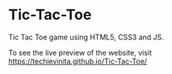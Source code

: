# Tic-Tac-Toe
Tic Tac Toe game using HTML5, CSS3 and JS.

To see the live preview of the website, visit https://techievinita.github.io/Tic-Tac-Toe/
